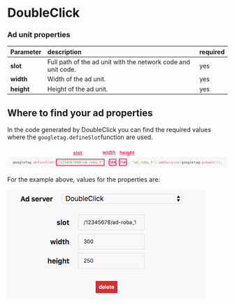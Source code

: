# DoubleClick

### Ad unit properties

| Parameter | description | required |
| :--- | :--- | :--- |
| **slot** | Full path of the ad unit with the network code and unit code. | yes |
| **width** | Width of the ad unit. | yes |
| **height** | Height of the ad unit. | yes |

## Where to find your ad properties

In the code generated by DoubleClick you can find the required values where the `googletag.defineSlot`function are used.

![](../../.gitbook/assets/doubleclick-2.png)

For the example above, values for the properties are:

![](../../.gitbook/assets/https___ads-form_frontity_io_site_id_cjmaqalgj00qx0128wcakq83d-9.png)

